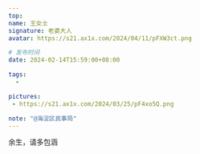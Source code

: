 ```yaml
---
top: 
name: 王女士
signature: 老婆大人
avatar: https://s21.ax1x.com/2024/04/11/pFXW3ct.png

# 发布时间
date: 2024-02-14T15:59:00+08:00

tags:
  - 

pictures:
 - https://s21.ax1x.com/2024/03/25/pF4xo5Q.png

note: "@海淀区民事局"
---
```


余生，请多包涵
